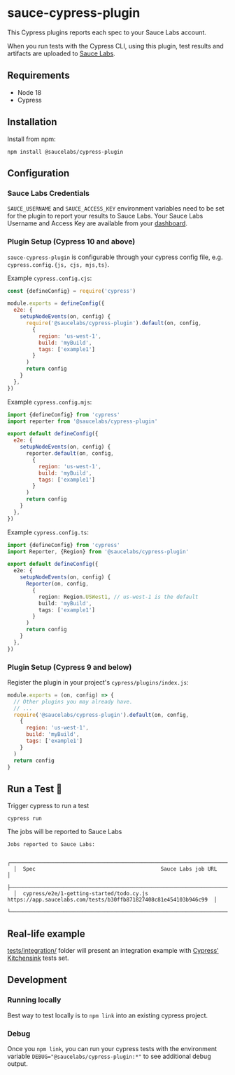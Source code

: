 # sauce-cypress-plugin

This Cypress plugins reports each spec to your Sauce Labs account.

When you run tests with the Cypress CLI, using this plugin, test results and artifacts are uploaded to [Sauce Labs](https://app.saucelabs.com).

## Requirements

- Node 18
- Cypress

## Installation

Install from npm:
```
npm install @saucelabs/cypress-plugin
```

## Configuration

### Sauce Labs Credentials

`SAUCE_USERNAME` and `SAUCE_ACCESS_KEY` environment variables need to be set for the plugin to report your results to
Sauce Labs. Your Sauce Labs Username and Access Key are available from your
[dashboard](https://app.saucelabs.com/user-settings).

### Plugin Setup (Cypress 10 and above)

`sauce-cypress-plugin` is configurable through your cypress config file, e.g. `cypress.config.{js, cjs, mjs,ts}`.

Example `cypress.config.cjs`:
```javascript
const {defineConfig} = require('cypress')

module.exports = defineConfig({
  e2e: {
    setupNodeEvents(on, config) {
      require('@saucelabs/cypress-plugin').default(on, config,
        {
          region: 'us-west-1',
          build: 'myBuild',
          tags: ['example1']
        }
      )
      return config
    }
  },
})
```

Example `cypress.config.mjs`:
```javascript
import {defineConfig} from 'cypress'
import reporter from '@saucelabs/cypress-plugin'

export default defineConfig({
  e2e: {
    setupNodeEvents(on, config) {
      reporter.default(on, config,
        {
          region: 'us-west-1',
          build: 'myBuild',
          tags: ['example1']
        }
      )
      return config
    }
  },
})
```

Example `cypress.config.ts`:
```typescript
import {defineConfig} from 'cypress'
import Reporter, {Region} from '@saucelabs/cypress-plugin'

export default defineConfig({
  e2e: {
    setupNodeEvents(on, config) {
      Reporter(on, config,
        {
          region: Region.USWest1, // us-west-1 is the default
          build: 'myBuild',
          tags: ['example1']
        }
      )
      return config
    }
  },
})
```

### Plugin Setup (Cypress 9 and below)

Register the plugin in your project's `cypress/plugins/index.js`:
```javascript
module.exports = (on, config) => {
  // Other plugins you may already have.
  // ...
  require('@saucelabs/cypress-plugin').default(on, config,
    {
      region: 'us-west-1',
      build: 'myBuild',
      tags: ['example1']
    }
  )
  return config
}
```

## Run a Test 🚀
Trigger cypress to run a test
```
cypress run
```

The jobs will be reported to Sauce Labs
```
Jobs reported to Sauce Labs:

  ┌────────────────────────────────────────────────────────────────────────────────────────────────────────────────┐
  │  Spec                                        Sauce Labs job URL                                                │
  ├────────────────────────────────────────────────────────────────────────────────────────────────────────────────┤
  │  cypress/e2e/1-getting-started/todo.cy.js    https://app.saucelabs.com/tests/b30ffb871827408c81e454103b946c99  │
  └────────────────────────────────────────────────────────────────────────────────────────────────────────────────┘
```

## Real-life example

[tests/integration/](https://github.com/saucelabs/sauce-cypress-plugin/tree/main/tests/integration/) folder will present an integration example with [Cypress' Kitchensink](https://github.com/cypress-io/cypress-example-kitchensink/tree/master/cypress/e2e/2-advanced-examples) tests set.

## Development

### Running locally

Best way to test locally is to `npm link` into an existing cypress project.

### Debug

Once you `npm link`, you can run your cypress tests with the environment variable `DEBUG="@saucelabs/cypress-plugin:*"` to see additional debug output.
